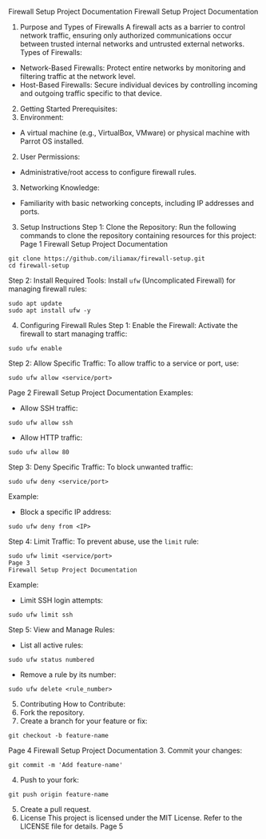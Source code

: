 Firewall Setup Project Documentation
Firewall Setup Project Documentation
1. Purpose and Types of Firewalls
A firewall acts as a barrier to control network traffic, ensuring only authorized communications occur between
trusted internal networks and untrusted external networks.
Types of Firewalls:
- Network-Based Firewalls: Protect entire networks by monitoring and filtering traffic at the network level.
- Host-Based Firewalls: Secure individual devices by controlling incoming and outgoing traffic specific to that
device.
2. Getting Started
Prerequisites:
1. Environment:
- A virtual machine (e.g., VirtualBox, VMware) or physical machine with Parrot OS installed.
2. User Permissions:
- Administrative/root access to configure firewall rules.
3. Networking Knowledge:
- Familiarity with basic networking concepts, including IP addresses and ports.
3. Setup Instructions
Step 1: Clone the Repository:
Run the following commands to clone the repository containing resources for this project:
Page 1
Firewall Setup Project Documentation
```
git clone https://github.com/iliamax/firewall-setup.git
cd firewall-setup
```
Step 2: Install Required Tools:
Install `ufw` (Uncomplicated Firewall) for managing firewall rules:
```
sudo apt update
sudo apt install ufw -y
```
4. Configuring Firewall Rules
Step 1: Enable the Firewall:
Activate the firewall to start managing traffic:
```
sudo ufw enable
```
Step 2: Allow Specific Traffic:
To allow traffic to a service or port, use:
```
sudo ufw allow <service/port>
```
Page 2
Firewall Setup Project Documentation
Examples:
- Allow SSH traffic:
```
sudo ufw allow ssh
```
- Allow HTTP traffic:
```
sudo ufw allow 80
```
Step 3: Deny Specific Traffic:
To block unwanted traffic:
```
sudo ufw deny <service/port>
```
Example:
- Block a specific IP address:
```
sudo ufw deny from <IP>
```
Step 4: Limit Traffic:
To prevent abuse, use the `limit` rule:
```
sudo ufw limit <service/port>
Page 3
Firewall Setup Project Documentation
```
Example:
- Limit SSH login attempts:
```
sudo ufw limit ssh
```
Step 5: View and Manage Rules:
- List all active rules:
```
sudo ufw status numbered
```
- Remove a rule by its number:
```
sudo ufw delete <rule_number>
```
5. Contributing
How to Contribute:
1. Fork the repository.
2. Create a branch for your feature or fix:
```
git checkout -b feature-name
```
Page 4
Firewall Setup Project Documentation
3. Commit your changes:
```
git commit -m 'Add feature-name'
```
4. Push to your fork:
```
git push origin feature-name
```
5. Create a pull request.
6. License
This project is licensed under the MIT License. Refer to the LICENSE file for details.
Page 5
